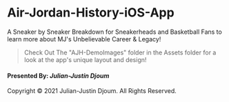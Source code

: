 # Air-Jordan-History-iOS-App

A Sneaker by Sneaker Breakdown for Sneakerheads and Basketball Fans to learn more about MJ's Unbelievable Career &amp; Legacy!

> Check Out The "AJH-DemoImages" folder in the Assets folder for a look at the app's unique layout and design!

#### Presented By: *Julian-Justin Djoum*

Copyright © 2021 Julian-Justin Djoum. All Rights Reserved.
